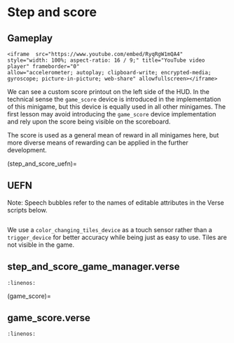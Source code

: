 # Step and score

## Gameplay

```{raw} html
<iframe  src="https://www.youtube.com/embed/RyqRgW1mQA4"
style="width: 100%; aspect-ratio: 16 / 9;" title="YouTube video player" frameborder="0" 
allow="accelerometer; autoplay; clipboard-write; encrypted-media; gyroscope; picture-in-picture; web-share" allowfullscreen></iframe>
```

We can see a custom score printout on the left side of the HUD. In the technical sense the `game_score` device is introduced in the implementation of this minigame, but this device is equally used in all other minigames. The first lesson may avoid introducing the `game_score` device implementation and rely upon the score being visible on the scoreboard.

The score is used as a general mean of reward in all minigames here, but more diverse means of rewarding can be applied in the further development. 

(step_and_score_uefn)=
## UEFN

Note: Speech bubbles refer to the names of editable attributes in the Verse scripts below. 

```{thumbnail} step_and_score.png
```

We use a `color_changing_tiles_device` as a touch sensor rather than a `trigger_device` for better accuracy while being just as easy to use. Tiles are not visible in the game.

## step_and_score_game_manager.verse
```{literalinclude} ../_code_samples/step_and_score_game_manager.verse
:linenos:
```

(game_score)=
## game_score.verse
```{literalinclude} ../_code_samples/game_score.verse
:linenos:
```